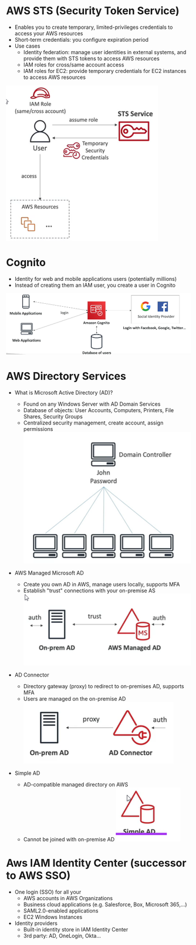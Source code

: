 # AWS STS (Security Token Service)

* Enables you to create temporary, limited-privileges credentials to access your AWS resources
* Short-term credentials: you configure expiration period
* Use cases
  * Identity federation: manage user identities in external systems, and provide them with STS tokens to access AWS resources
  * IAM roles for cross/same account access
  * IAM roles for EC2: provide temporary credentials for EC2 instances to access AWS resources

![01-STS.png](./images/01-STS.png)

# Cognito

* Identity for web and mobile applications users (potentially millions)
* Instead of creating them an IAM user, you create a user in Cognito

![02-cognito.png](./images/02-cognito.png)

# AWS Directory Services

* What is Microsoft Active Directory (AD)?
  * Found on any Windows Server with AD Domain Services
  * Database of objects: User Accounts, Computers, Printers, File Shares, Security Groups
  * Centralized security management, create account, assign permissions
  ![03-AD.png](./images/03-AD.png)

* AWS Managed Microsoft AD
  * Create you own AD in AWS, manage users locally, supports MFA
  * Establish "trust" connections with your on-premise AS
  ![04-AD.png](./images/04-AD.png)

* AD Connector
  * Directory gateway (proxy) to redirect to on-premises AD, supports MFA
  * Users are managed on the on-premise AD
  ![05-AD.png](./images/05-AD.png)

* Simple AD
  * AD-compatible managed directory on AWS
  * Cannot be joined with on-premise AD
  ![06-AD.png](./images/06-AD.png)

# Aws IAM Identity Center (successor to AWS SSO)

* One login (SSO) for all your
  * AWS accounts in AWS Organizations
  * Business cloud applications (e.g. Salesforce, Box, Microsoft 365,...)
  * SAML2.0-enabled applications
  * EC2 Windows Instances
* Identity providers
  * Built-in identity store in IAM Identity Center
  * 3rd party: AD, OneLogin, Okta...
  